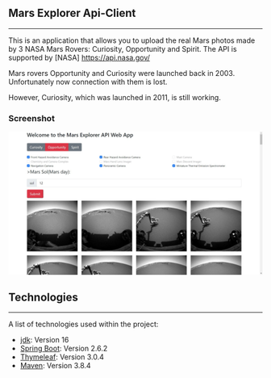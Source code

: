 ## Mars Explorer Api-Client
***
This is an application that allows you to upload the real Mars photos made by 3 NASA Mars Rovers: Curiosity, Opportunity and Spirit.
The API is supported by [NASA] https://api.nasa.gov/

Mars rovers Opportunity and Curiosity were launched back in 2003. Unfortunately now connection with them is lost.

However, Curiosity, which was launched in 2011, is still working.
### Screenshot
![Image text](src/main/resources/static/img/homepage.jpg)

## Technologies
***
A list of technologies used within the project:
* [jdk](https://www.oracle.com/java/technologies/javase/jdk15-archive-downloads.html): Version 16
* [Spring Boot](https://spring.io/projects/spring-boot): Version 2.6.2
* [Thymeleaf](https://www.thymeleaf.org/): Version 3.0.4
* [Maven](https://maven.apache.org/): Version 3.8.4

